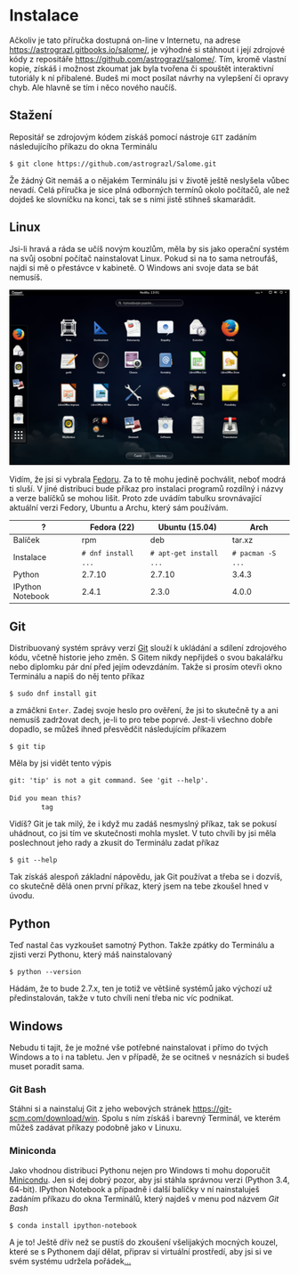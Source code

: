 # Instalace

Ačkoliv je tato příručka dostupná on-line v Internetu, na adrese 
<https://astrograzl.gitbooks.io/salome/>, je výhodné si stáhnout i její 
zdrojové kódy z repositáře <https://github.com/astrograzl/salome/>. Tím, 
kromě vlastní kopie, získáš i možnost zkoumat jak byla tvořena či 
spouštět interaktivní tutoriály k ní přibalené. Budeš mi moct posílat 
návrhy na vylepšení či opravy chyb. Ale hlavně se tím i něco nového 
naučíš.


## Stažení

Repositář se zdrojovým kódem získáš pomocí nástroje `GIT` zadáním 
následujícího příkazu do okna Terminálu

	$ git clone https://github.com/astrograzl/Salome.git

Že žádný Git nemáš a o nějakém Terminálu jsi v životě ještě neslyšela 
vůbec nevadí. Celá příručka je sice plná odborných termínů okolo 
počítačů, ale než dojdeš ke slovníčku na konci, tak se s nimi jistě 
stihneš skamarádit.


## Linux

Jsi-li hravá a ráda se učíš novým kouzlům, měla by sis jako operační 
systém na svůj osobní počítač nainstalovat Linux. Pokud si na to sama 
netroufáš, najdi si mě o přestávce v kabinetě. O Windows ani svoje data 
se bát nemusíš.

![Fedora](screenshots/fedora.png)

Vidím, že jsi si vybrala [Fedoru](https://getfedora.org). Za to tě mohu 
jedině pochválit, neboť modrá ti sluší. V jiné distribuci bude příkaz 
pro instalaci programů rozdílný i názvy a verze balíčků se mohou lišit. 
Proto zde uvádím tabulku srovnávající aktuální verzi Fedory, Ubuntu a 
Archu, který sám používám.

| ? | Fedora (22) | Ubuntu (15.04) | Arch |
|---|-------------|----------------|------| 
| Balíček | rpm |  deb | tar.xz |
| Instalace | `# dnf install ...` | `# apt-get install ...` | `# pacman -S ...` |
| Python | 2.7.10 | 2.7.10 | 3.4.3 |
| IPython Notebook | 2.4.1 | 2.3.0 | 4.0.0 |


## Git

Distribuovaný systém správy verzí [Git](https://git-scm.org) slouží k 
ukládání a sdílení zdrojového kódu, včetně historie jeho změn. S Gitem 
nikdy nepřijdeš o svou bakalářku nebo diplomku pár dní před jejím 
odevzdáním. Takže si prosím otevři okno Terminálu a napiš do něj tento 
příkaz

	$ sudo dnf install git

a zmáčkni `Enter`. Zadej svoje heslo pro ověření, že jsi to skutečně ty 
a ani nemusíš zadržovat dech, je-li to pro tebe poprvé. Jest-li všechno 
dobře dopadlo, se můžeš ihned přesvědčit následujícím příkazem

	$ git tip

Měla by jsi vidět tento výpis

```
git: 'tip' is not a git command. See 'git --help'.

Did you mean this?
        tag
```

Vidíš? Git je tak milý, že i když mu zadáš nesmyslný příkaz, tak se 
pokusí uhádnout, co jsi tím ve skutečnosti mohla myslet. V tuto chvíli 
by jsi měla poslechnout jeho rady a zkusit do Terminálu zadat příkaz

	$ git --help

Tak získáš alespoň základní nápovědu, jak Git používat a třeba se i 
dozvíš, co skutečně dělá onen první příkaz, který jsem na tebe zkoušel 
hned v úvodu.


## Python

Teď nastal čas vyzkoušet samotný Python. Takže zpátky do Terminálu a 
zjisti verzi Pythonu, který máš nainstalovaný

	$ python --version

Hádám, že to bude 2.7.x, ten je totiž ve většině systémů jako výchozí už 
předinstalován, takže v tuto chvíli není třeba nic víc podnikat.


## Windows

Nebudu ti tajit, že je možné vše potřebné nainstalovat i přímo do tvých 
Windows a to i na tabletu. Jen v případě, že se ocitneš v nesnázích si 
budeš muset poradit sama.


### Git Bash

Stáhni si a nainstaluj Git z jeho webových stránek 
<https://git-scm.com/download/win>. Spolu s ním získáš i barevný 
Terminál, ve kterém můžeš zadávat příkazy podobně jako v Linuxu.


### Miniconda

Jako vhodnou distribuci Pythonu nejen pro Windows ti mohu doporučit 
[Minicondu](http://conda.pydata.org/miniconda.html). Jen si dej dobrý 
pozor, aby jsi stáhla správnou verzi (Python 3.4, 64-bit). IPython 
Notebook a případně i další balíčky v ní nainstaluješ zadáním příkazu do 
okna Terminálů, který najdeš v menu pod názvem *Git Bash*

	$ conda install ipython-notebook

A je to! Ještě dřív než se pustíš do zkoušení všelijakých mocných 
kouzel, které se s Pythonem dají dělat, připrav si virtuální prostředí, 
aby jsi si ve svém systému udržela pořádek[...](VIRTUAL.md)

